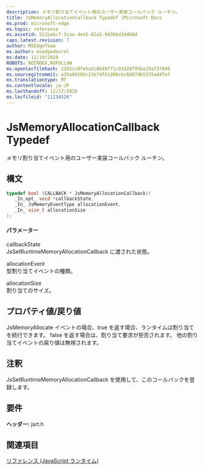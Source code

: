 ```yaml
---
description: メモリ割り当てイベント用のユーザー実装コールバック ルーチン。
title: JsMemoryAllocationCallback Typedef |Microsoft Docs
ms.prod: microsoft-edge
ms.topic: reference
ms.assetid: 511babc7-3caa-4ee5-82a2-943bbd34db8d
caps.latest.revision: 7
author: MSEdgeTeam
ms.author: msedgedevrel
ms.date: 11/19/2020
ROBOTS: NOINDEX,NOFOLLOW
ms.openlocfilehash: 22b5cc0fe5a2c8b49f71c91d28f95ba29af37849
ms.sourcegitcommit: a35a6b5bbc21b7df61d08cbc6b074b5325ad4fef
ms.translationtype: MT
ms.contentlocale: ja-JP
ms.lasthandoff: 12/17/2020
ms.locfileid: "11234526"
---
```

# JsMemoryAllocationCallback Typedef

メモリ割り当てイベント用のユーザー実装コールバック ルーチン。  
  
## 構文  
  
```cpp  
typedef bool (CALLBACK * JsMemoryAllocationCallback)(  
   _In_opt_ void *callbackState,  
   _In_ JsMemoryEventType allocationEvent,  
   _In_ size_t allocationSize  
);  
```  
  
#### パラメーター  
 callbackState  
 JsSetRuntimeMemoryAllocationCallback に渡された状態。  
  
 allocationEvent  
 型割り当てイベントの種類。  
  
 allocationSize  
 割り当てのサイズ。  
  
## プロパティ値/戻り値  
 JsMemoryAllocate イベントの場合、true を返す場合、ランタイムは割り当てを続行できます。 false を返す場合は、割り当て要求が拒否されます。 他の割り当てイベントの戻り値は無視されます。  
  
## 注釈  
 JsSetRuntimeMemoryAllocationCallback を使用して、このコールバックを登録します。  
  
## 要件  
 **ヘッダー:** jsrt.h  
  
## 関連項目  
 [リファレンス (JavaScript ランタイム)](../chakra-hosting/reference-javascript-runtime.md)
